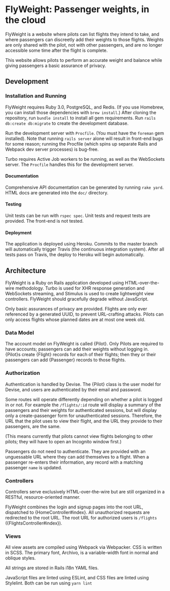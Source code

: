 # FlyWeight: Passenger weights, in the cloud

FlyWeight is a website where pilots can list flights they intend to take, and
where passengers can discreetly add their weights to those flights. Weights are
only shared with the pilot, not with other passengers, and are no longer
accessible some time after the flight is complete.

This website allows pilots to perform an accurate weight and balance while
giving passengers a basic assurance of privacy.

## Development

### Installation and Running

FlyWeight requires Ruby 3.0, PostgreSQL, and Redis. (If you use Homebrew,
you can install those dependencies with `brew install`.) After cloning the
repository, run `bundle install` to install all gem requirements. Run
`rails db:create db:migrate` to create the development database.

Run the development server with `Procfile`. (You must have the `foreman` gem
installed). Note that running `rails server` alone will result in front-end bugs
for some reason; running the Procfile (which spins up separate Rails and Webpack
dev server processes) is bug-free.

Turbo requires Active Job workers to be running, as well as the WebSockets
server. The `Procfile` handles this for the development server.

#### Documentation

Comprehensive API documentation can be generated by running `rake yard`. HTML
docs are generated into the `doc/` directory.

#### Testing

Unit tests can be run with `rspec spec`. Unit tests and request tests are
provided. The front-end is not tested.

#### Deployment

The application is deployed using Heroku. Commits to the master branch will
automatically trigger Travis (the continuous integration system). After all
tests pass on Travis, the deploy to Heroku will begin automatically.

## Architecture

FlyWeight is a Ruby on Rails application developed using HTML-over-the-wire
methodology. Turbo is used for XHR response generation and WebSockets streaming,
and Stimulus is used to create lightweight view controllers. FlyWeight should
gracefully degrade without JavaScript.

Only basic assurances of privacy are provided. Flights are only ever referenced
by a generated UUID, to prevent URL-crafting attacks. Pilots can only access
flights whose planned dates are at most one week old.

### Data Model

The account model on FlyWeight is called {Pilot}. Only Pilots are required to
have accounts; passengers can add their weights without logging in. {Pilot}s
create {Flight} records for each of their flights; then they or their passengers
can add {Passenger} records to those flights.

### Authorization

Authentication is handled by Devise. The {Pilot} class is the user model for
Devise, and users are authenticated by their email and password.

Some routes will operate differently depending on whether a pilot is logged in
or not. For example the `/flights/:id` route will display a summary of the
passengers and their weights for authenticated sessions, but will display only a
create-passenger form for unauthenticated sessions. Therefore, the URL that the
pilot uses to view their flight, and the URL they provide to their passengers,
are the same.

(This means currently that pilots cannot view flights belonging to other pilots;
they will have to open an Incognito window first.)

Passengers do not need to authenticate. They are provided with an unguessable
URL where they can add themselves to a flight. When a passenger re-enters their
information, any record with a matching passenger `name` is updated.

### Controllers

Controllers serve exclusively HTML-over-the-wire but are still organized in a
RESTful, resource-oriented manner.

FlyWeight combines the login and signup pages into the root URL, dispatched to
{HomeController#index}. All unauthorized requests are redirected to the root
URL. The root URL for authorized users is `/flights`
({FlightsController#index}).

### Views

All view assets are compiled using Webpack via Webpacker. CSS is written in
SCSS. The primary font, Archivo, is a variable-width font in normal and oblique
styles.

All strings are stored in Rails i18n YAML files.

JavaScript files are linted using ESLint, and CSS files are linted using
Stylelint. Both can be run using `yarn lint`
